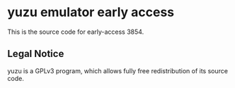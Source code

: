 yuzu emulator early access
=============

This is the source code for early-access 3854.

## Legal Notice

yuzu is a GPLv3 program, which allows fully free redistribution of its source code.